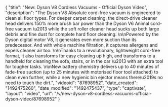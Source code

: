 {
    "title": "New: Dyson V8 Cordless Vacuums - Official Dyson Video",
    "description": "The Dyson V8 Absolute cord-free vacuum is engineered to clean all floor types. For deeper carpet cleaning, the direct-drive cleaner head delivers 150% more brush bar power than the Dyson V6 Animal cord-free vacuum \u2013 while the soft roller cleaner head sucks up both large debris and fine dust for complete hard floor cleaning. \n\nPowered by the Dyson digital motor V8, it generates even more suction than its predecessor. And with whole machine filtration, it captures allergens and expels cleaner air too. \n\nThanks to a revolutionary, lightweight cord-free format, it also transforms for easy cleaning up high, and transforms to a handheld for cleaning the sofa, stairs, or in the car \u2013 with an extra tool for tougher tasks. \n\nNew battery chemistry delivers up to 40 minutes of fade-free suction (up to 25 minutes with motorised floor tool attached) to clean even further, while a new hygienic bin ejector means there\u2019s no need to touch the dirt.",
    "videoid": "87698952",
    "date_created": "1492475260",
    "date_modified": "1492475437",
    "type": "captivate",
    "layout": "video",
    "url": "\/v\/new-dyson-v8-cordless-vacuums-official-dyson-video\/87698952"
}